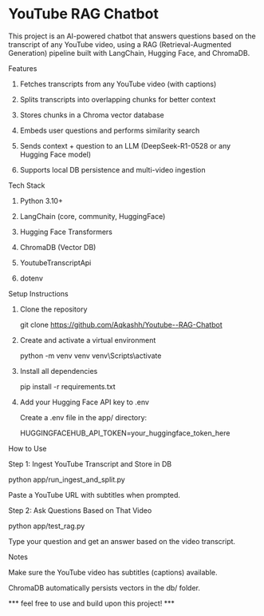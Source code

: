 # YouTube RAG Chatbot

This project is an AI-powered chatbot that answers questions based on the transcript of any YouTube video, using a RAG (Retrieval-Augmented Generation) pipeline built with LangChain, Hugging Face, and ChromaDB.


 Features
 
1. Fetches transcripts from any YouTube video (with captions)

2. Splits transcripts into overlapping chunks for better context

3. Stores chunks in a Chroma vector database

4. Embeds user questions and performs similarity search

5. Sends context + question to an LLM (DeepSeek-R1-0528 or any Hugging Face model)

6. Supports local DB persistence and multi-video ingestion


Tech Stack

1. Python 3.10+

2. LangChain (core, community, HuggingFace)

3. Hugging Face Transformers

4. ChromaDB (Vector DB)

5. YoutubeTranscriptApi

6. dotenv


Setup Instructions

1. Clone the repository
   
   git clone https://github.com/Aqkashh/Youtube--RAG-Chatbot


2. Create and activate a virtual environment
   
    python -m venv venv
    venv\Scripts\activate

4. Install all dependencies
   
     pip install -r requirements.txt
 
6. Add your Hugging Face API key to .env

     Create a .env file in the app/ directory:

     HUGGINGFACEHUB_API_TOKEN=your_huggingface_token_here


How to Use

Step 1: Ingest YouTube Transcript and Store in DB

python app/run_ingest_and_split.py

Paste a YouTube URL with subtitles when prompted.

Step 2: Ask Questions Based on That Video

python app/test_rag.py

Type your question and get an answer based on the video transcript.

Notes

Make sure the YouTube video has subtitles (captions) available.

ChromaDB automatically persists vectors in the db/ folder.

*** feel free to use and build upon this project! ***

